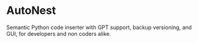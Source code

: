 # AutoNest
 Semantic Python code inserter with GPT support, backup versioning, and GUI, for developers and non coders alike.

